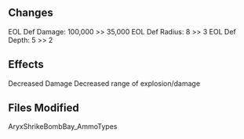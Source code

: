 ## Changes
EOL Def Damage: 100,000 >> 35,000
EOL Def Radius: 8 >> 3
EOL Def Depth: 5 >> 2

## Effects
Decreased Damage
Decreased range of explosion/damage

## Files Modified
AryxShrikeBombBay_AmmoTypes